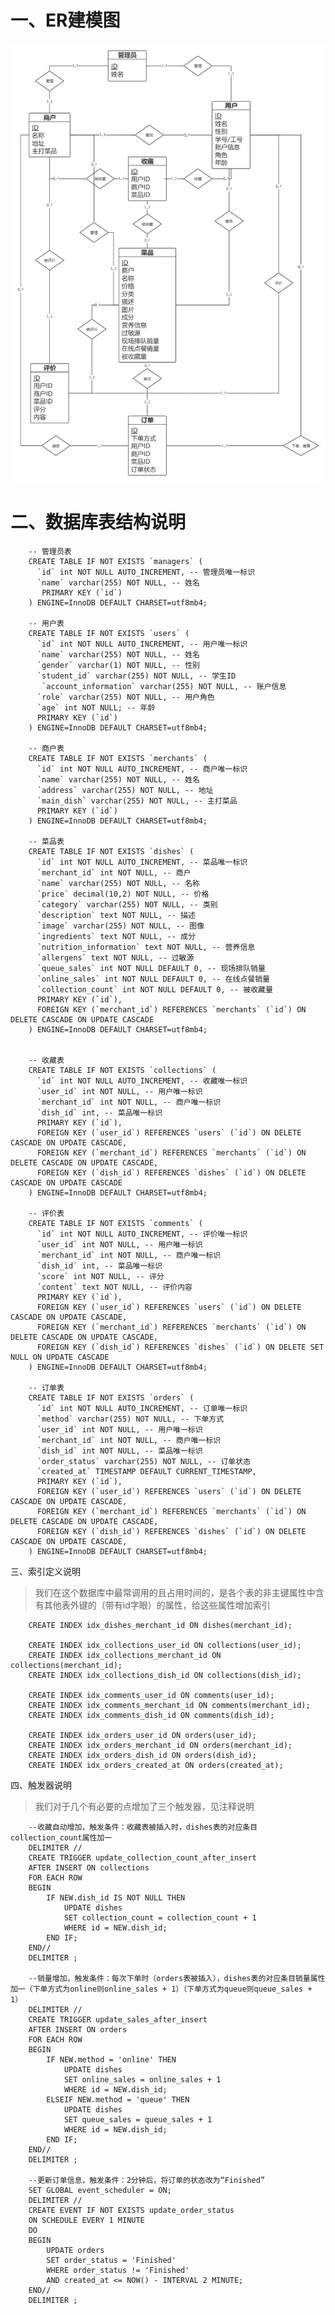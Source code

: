 # 一、ER建模图
![ER](/picture/ER建模图.png)

# 二、数据库表结构说明

        -- 管理员表
        CREATE TABLE IF NOT EXISTS `managers` (
          `id` int NOT NULL AUTO_INCREMENT, -- 管理员唯一标识
          `name` varchar(255) NOT NULL, -- 姓名
           PRIMARY KEY (`id`)
        ) ENGINE=InnoDB DEFAULT CHARSET=utf8mb4;
        
        -- 用户表
        CREATE TABLE IF NOT EXISTS `users` (
          `id` int NOT NULL AUTO_INCREMENT, -- 用户唯一标识
          `name` varchar(255) NOT NULL, -- 姓名
          `gender` varchar(1) NOT NULL, -- 性别
          `student_id` varchar(255) NOT NULL, -- 学生ID
           `account_information` varchar(255) NOT NULL, -- 账户信息
          `role` varchar(255) NOT NULL, -- 用户角色
          `age` int NOT NULL; -- 年龄
          PRIMARY KEY (`id`)
        ) ENGINE=InnoDB DEFAULT CHARSET=utf8mb4;
        
        -- 商户表
        CREATE TABLE IF NOT EXISTS `merchants` (
          `id` int NOT NULL AUTO_INCREMENT, -- 商户唯一标识
          `name` varchar(255) NOT NULL, -- 姓名
          `address` varchar(255) NOT NULL, -- 地址
          `main_dish` varchar(255) NOT NULL, -- 主打菜品
          PRIMARY KEY (`id`)
        ) ENGINE=InnoDB DEFAULT CHARSET=utf8mb4;
        
        -- 菜品表
        CREATE TABLE IF NOT EXISTS `dishes` (
          `id` int NOT NULL AUTO_INCREMENT, -- 菜品唯一标识
          `merchant_id` int NOT NULL, -- 商户
          `name` varchar(255) NOT NULL, -- 名称
          `price` decimal(10,2) NOT NULL, -- 价格
          `category` varchar(255) NOT NULL, -- 类别
          `description` text NOT NULL, -- 描述
          `image` varchar(255) NOT NULL, -- 图像
          `ingredients` text NOT NULL, -- 成分
          `nutrition_information` text NOT NULL, -- 营养信息
          `allergens` text NOT NULL, -- 过敏源
          `queue_sales` int NOT NULL DEFAULT 0, -- 现场排队销量
          `online_sales` int NOT NULL DEFAULT 0, -- 在线点餐销量
          `collection_count` int NOT NULL DEFAULT 0, -- 被收藏量
          PRIMARY KEY (`id`),
          FOREIGN KEY (`merchant_id`) REFERENCES `merchants` (`id`) ON DELETE CASCADE ON UPDATE CASCADE
        ) ENGINE=InnoDB DEFAULT CHARSET=utf8mb4;
        
        
        -- 收藏表
        CREATE TABLE IF NOT EXISTS `collections` (
          `id` int NOT NULL AUTO_INCREMENT, -- 收藏唯一标识
          `user_id` int NOT NULL, -- 用户唯一标识
          `merchant_id` int NOT NULL, -- 商户唯一标识
          `dish_id` int, -- 菜品唯一标识
          PRIMARY KEY (`id`),
          FOREIGN KEY (`user_id`) REFERENCES `users` (`id`) ON DELETE CASCADE ON UPDATE CASCADE,
          FOREIGN KEY (`merchant_id`) REFERENCES `merchants` (`id`) ON DELETE CASCADE ON UPDATE CASCADE,
          FOREIGN KEY (`dish_id`) REFERENCES `dishes` (`id`) ON DELETE CASCADE ON UPDATE CASCADE
        ) ENGINE=InnoDB DEFAULT CHARSET=utf8mb4;
        
        -- 评价表
        CREATE TABLE IF NOT EXISTS `comments` (
          `id` int NOT NULL AUTO_INCREMENT, -- 评价唯一标识
          `user_id` int NOT NULL, -- 用户唯一标识
          `merchant_id` int NOT NULL, -- 商户唯一标识
          `dish_id` int, -- 菜品唯一标识
          `score` int NOT NULL, -- 评分
          `content` text NOT NULL, -- 评价内容
          PRIMARY KEY (`id`),
          FOREIGN KEY (`user_id`) REFERENCES `users` (`id`) ON DELETE CASCADE ON UPDATE CASCADE,
          FOREIGN KEY (`merchant_id`) REFERENCES `merchants` (`id`) ON DELETE CASCADE ON UPDATE CASCADE,
          FOREIGN KEY (`dish_id`) REFERENCES `dishes` (`id`) ON DELETE SET NULL ON UPDATE CASCADE
        ) ENGINE=InnoDB DEFAULT CHARSET=utf8mb4;
        
        -- 订单表
        CREATE TABLE IF NOT EXISTS `orders` (
          `id` int NOT NULL AUTO_INCREMENT, -- 订单唯一标识
          `method` varchar(255) NOT NULL, -- 下单方式
          `user_id` int NOT NULL, -- 用户唯一标识
          `merchant_id` int NOT NULL, -- 商户唯一标识
          `dish_id` int NOT NULL, -- 菜品唯一标识
          `order_status` varchar(255) NOT NULL, -- 订单状态
          `created_at` TIMESTAMP DEFAULT CURRENT_TIMESTAMP,
          PRIMARY KEY (`id`),
          FOREIGN KEY (`user_id`) REFERENCES `users` (`id`) ON DELETE CASCADE ON UPDATE CASCADE,
          FOREIGN KEY (`merchant_id`) REFERENCES `merchants` (`id`) ON DELETE CASCADE ON UPDATE CASCADE,
          FOREIGN KEY (`dish_id`) REFERENCES `dishes` (`id`) ON DELETE CASCADE ON UPDATE CASCADE,
        ) ENGINE=InnoDB DEFAULT CHARSET=utf8mb4;

三、索引定义说明
> 我们在这个数据库中最常调用的且占用时间的，是各个表的非主键属性中含有其他表外键的（带有id字眼）的属性，给这些属性增加索引

        CREATE INDEX idx_dishes_merchant_id ON dishes(merchant_id);
        
        CREATE INDEX idx_collections_user_id ON collections(user_id);
        CREATE INDEX idx_collections_merchant_id ON collections(merchant_id);
        CREATE INDEX idx_collections_dish_id ON collections(dish_id);
        
        CREATE INDEX idx_comments_user_id ON comments(user_id);
        CREATE INDEX idx_comments_merchant_id ON comments(merchant_id);
        CREATE INDEX idx_comments_dish_id ON comments(dish_id);
        
        CREATE INDEX idx_orders_user_id ON orders(user_id);
        CREATE INDEX idx_orders_merchant_id ON orders(merchant_id);
        CREATE INDEX idx_orders_dish_id ON orders(dish_id);
        CREATE INDEX idx_orders_created_at ON orders(created_at);

四、触发器说明
> 我们对于几个有必要的点增加了三个触发器，见注释说明

        --收藏自动增加，触发条件：收藏表被插入时，dishes表的对应条目collection_count属性加一
        DELIMITER //
        CREATE TRIGGER update_collection_count_after_insert
        AFTER INSERT ON collections
        FOR EACH ROW
        BEGIN
            IF NEW.dish_id IS NOT NULL THEN
                UPDATE dishes
                SET collection_count = collection_count + 1
                WHERE id = NEW.dish_id;
            END IF;
        END//
        DELIMITER ;
        
        --销量增加，触发条件：每次下单时（orders表被插入），dishes表的对应条目销量属性加一（下单方式为online则online_sales + 1）（下单方式为queue则queue_sales + 1）
        DELIMITER //
        CREATE TRIGGER update_sales_after_insert
        AFTER INSERT ON orders
        FOR EACH ROW
        BEGIN
            IF NEW.method = 'online' THEN
                UPDATE dishes
                SET online_sales = online_sales + 1
                WHERE id = NEW.dish_id;
            ELSEIF NEW.method = 'queue' THEN
                UPDATE dishes
                SET queue_sales = queue_sales + 1
                WHERE id = NEW.dish_id;
            END IF;
        END//
        DELIMITER ;
        
        --更新订单信息，触发条件：2分钟后，将订单的状态改为“Finished”
        SET GLOBAL event_scheduler = ON;
        DELIMITER //
        CREATE EVENT IF NOT EXISTS update_order_status
        ON SCHEDULE EVERY 1 MINUTE
        DO
        BEGIN
            UPDATE orders
            SET order_status = 'Finished'
            WHERE order_status != 'Finished'
            AND created_at <= NOW() - INTERVAL 2 MINUTE;
        END//
        DELIMITER ;